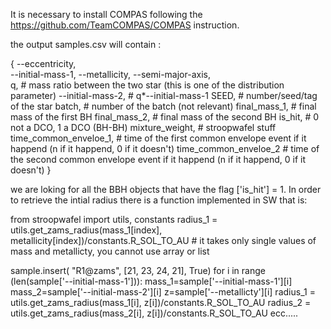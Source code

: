 It is necessary to install COMPAS following the https://github.com/TeamCOMPAS/COMPAS instruction.


the output samples.csv will contain :

{
    --eccentricity,  
    --initial-mass-1,
    --metallicity,
    --semi-major-axis,     
    q,                     # mass ratio between the two star (this is one of the distribution parameter)
    --initial-mass-2,      # q*--initial-mass-1
    SEED,                  # number/seed/tag of the star
    batch,                 # number of the batch (not relevant)
    final_mass_1,          # final mass of the first BH
    final_mass_2,          # final mass of the second BH
    is_hit,                # 0 not a DCO, 1 a DCO (BH-BH)
    mixture_weight,        # stroopwafel stuff
    time_common_enveloe_1, # time of the first common envelope event if it happend (n if it happend, 0 if it doesn't)
    time_common_enveloe_2  # time of the second common envelope event if it happend (n if it happend, 0 if it doesn't)
}

we are loking for all the BBH objects that have the flag ['is_hit'] = 1. In order to retrieve the intial radius there is a function implemented in SW that is:

from stroopwafel import utils, constants
radius_1 = utils.get_zams_radius(mass_1[index], metallicity[index])/constants.R_SOL_TO_AU   # it takes only single values of mass and metallicty, you cannot use array or list

sample.insert( "R1@zams", [21, 23, 24, 21], True)
for i in range (len(sample['--initial-mass-1'])):
    mass_1=sample['--initial-mass-1'][i]
    mass_2=sample['--initial-mass-2'][i]
    z=sample['--metallicty'][i]
    radius_1 = utils.get_zams_radius(mass_1[i], z[i])/constants.R_SOL_TO_AU 
    radius_2 = utils.get_zams_radius(mass_2[i], z[i])/constants.R_SOL_TO_AU 
    ecc.....
